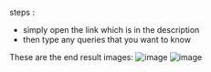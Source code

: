 steps :
  - simply open the link which is in the description
  - then type any queries that you want to know 

These are the end result images:
![image](https://user-images.githubusercontent.com/83737809/137055409-9a0d4453-2752-43db-a8de-62e07dbd7328.png)
![image](https://user-images.githubusercontent.com/83737809/137055450-a2b254a4-6770-4f4e-8a4c-aa08a1b02cc1.png)

